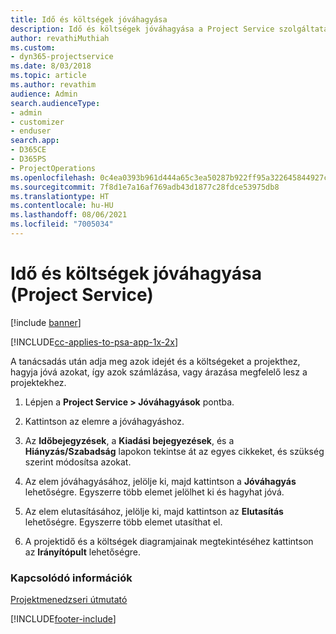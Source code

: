 ```yaml
---
title: Idő és költségek jóváhagyása
description: Idő és költségek jóváhagyása a Project Service szolgáltatásban
author: revathiMuthiah
ms.custom:
- dyn365-projectservice
ms.date: 8/03/2018
ms.topic: article
ms.author: revathim
audience: Admin
search.audienceType:
- admin
- customizer
- enduser
search.app:
- D365CE
- D365PS
- ProjectOperations
ms.openlocfilehash: 0c4ea0393b961d444a65c3ea50287b922ff95a322645844927ce9379fdb7e6b1
ms.sourcegitcommit: 7f8d1e7a16af769adb43d1877c28fdce53975db8
ms.translationtype: HT
ms.contentlocale: hu-HU
ms.lasthandoff: 08/06/2021
ms.locfileid: "7005034"
---
```

# <a name="approve-time-and-expenses-project-service"></a>Idő és költségek jóváhagyása (Project Service)

[!include [banner](../includes/psa-now-project-operations.md)]

[!INCLUDE[cc-applies-to-psa-app-1x-2x](../includes/cc-applies-to-psa-app-1x-2x.md)]

A tanácsadás után adja meg azok idejét és a költségeket a projekthez, hagyja jóvá azokat, így azok számlázása, vagy árazása megfelelő lesz a projektekhez.  
  
1.  Lépjen a **Project Service > Jóváhagyások** pontba.  
  
2.  Kattintson az elemre a jóváhagyáshoz.  
  
3.  Az **Időbejegyzések**, a **Kiadási bejegyezések**, és a **Hiányzás/Szabadság** lapokon tekintse át az egyes cikkeket, és szükség szerint módosítsa azokat.  
  
4.  Az elem jóváhagyásához, jelölje ki, majd kattintson a **Jóváhagyás** lehetőségre. Egyszerre több elemet jelölhet ki és hagyhat jóvá.  
  
5.  Az elem elutasításához, jelölje ki, majd kattintson az **Elutasítás** lehetőségre. Egyszerre több elemet utasíthat el.  
  
6.  A projektidő és a költségek diagramjainak megtekintéséhez kattintson az **Irányítópult** lehetőségre.  
  
### <a name="see-also"></a>Kapcsolódó információk  
 [Projektmenedzseri útmutató](../psa/project-manager-guide.md)


[!INCLUDE[footer-include](../includes/footer-banner.md)]